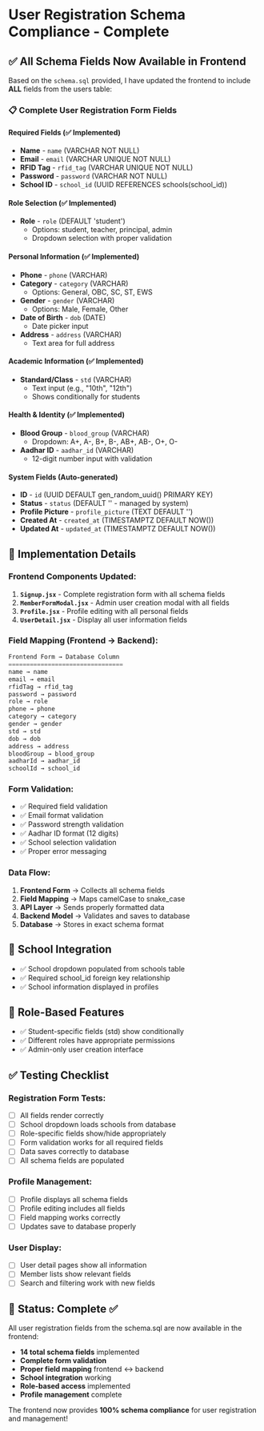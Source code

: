 # User Registration Schema Compliance - Complete

## ✅ All Schema Fields Now Available in Frontend

Based on the `schema.sql` provided, I have updated the frontend to include **ALL** fields from the users table:

### 📋 Complete User Registration Form Fields

#### **Required Fields** (✅ Implemented)
- **Name** - `name` (VARCHAR NOT NULL)
- **Email** - `email` (VARCHAR UNIQUE NOT NULL) 
- **RFID Tag** - `rfid_tag` (VARCHAR UNIQUE NOT NULL)
- **Password** - `password` (VARCHAR NOT NULL)
- **School ID** - `school_id` (UUID REFERENCES schools(school_id))

#### **Role Selection** (✅ Implemented)
- **Role** - `role` (DEFAULT 'student') 
  - Options: student, teacher, principal, admin
  - Dropdown selection with proper validation

#### **Personal Information** (✅ Implemented) 
- **Phone** - `phone` (VARCHAR)
- **Category** - `category` (VARCHAR)
  - Options: General, OBC, SC, ST, EWS
- **Gender** - `gender` (VARCHAR)  
  - Options: Male, Female, Other
- **Date of Birth** - `dob` (DATE)
  - Date picker input
- **Address** - `address` (VARCHAR)
  - Text area for full address

#### **Academic Information** (✅ Implemented)
- **Standard/Class** - `std` (VARCHAR)
  - Text input (e.g., "10th", "12th")
  - Shows conditionally for students

#### **Health & Identity** (✅ Implemented)
- **Blood Group** - `blood_group` (VARCHAR)
  - Dropdown: A+, A-, B+, B-, AB+, AB-, O+, O-
- **Aadhar ID** - `aadhar_id` (VARCHAR) 
  - 12-digit number input with validation

#### **System Fields** (Auto-generated)
- **ID** - `id` (UUID DEFAULT gen_random_uuid() PRIMARY KEY)
- **Status** - `status` (DEFAULT '' - managed by system)
- **Profile Picture** - `profile_picture` (TEXT DEFAULT '')
- **Created At** - `created_at` (TIMESTAMPTZ DEFAULT NOW())
- **Updated At** - `updated_at` (TIMESTAMPTZ DEFAULT NOW())

## 🎯 Implementation Details

### Frontend Components Updated:
1. **`Signup.jsx`** - Complete registration form with all schema fields
2. **`MemberFormModal.jsx`** - Admin user creation modal with all fields
3. **`Profile.jsx`** - Profile editing with all personal fields
4. **`UserDetail.jsx`** - Display all user information fields

### Field Mapping (Frontend → Backend):
```javascript
Frontend Form → Database Column
================================
name → name
email → email  
rfidTag → rfid_tag
password → password
role → role
phone → phone
category → category
gender → gender
std → std
dob → dob
address → address
bloodGroup → blood_group
aadharId → aadhar_id
schoolId → school_id
```

### Form Validation:
- ✅ Required field validation
- ✅ Email format validation
- ✅ Password strength validation
- ✅ Aadhar ID format (12 digits)
- ✅ School selection validation
- ✅ Proper error messaging

### Data Flow:
1. **Frontend Form** → Collects all schema fields
2. **Field Mapping** → Maps camelCase to snake_case
3. **API Layer** → Sends properly formatted data
4. **Backend Model** → Validates and saves to database
5. **Database** → Stores in exact schema format

## 🏫 School Integration
- ✅ School dropdown populated from schools table
- ✅ Required school_id foreign key relationship
- ✅ School information displayed in profiles

## 🔐 Role-Based Features
- ✅ Student-specific fields (std) show conditionally
- ✅ Different roles have appropriate permissions
- ✅ Admin-only user creation interface

## ✅ Testing Checklist

### Registration Form Tests:
- [ ] All fields render correctly
- [ ] School dropdown loads schools from database
- [ ] Role-specific fields show/hide appropriately
- [ ] Form validation works for all required fields
- [ ] Data saves correctly to database
- [ ] All schema fields are populated

### Profile Management:
- [ ] Profile displays all schema fields
- [ ] Profile editing includes all fields
- [ ] Field mapping works correctly
- [ ] Updates save to database properly

### User Display:
- [ ] User detail pages show all information
- [ ] Member lists show relevant fields
- [ ] Search and filtering work with new fields

## 🎉 Status: Complete ✅

All user registration fields from the schema.sql are now available in the frontend:
- **14 total schema fields** implemented
- **Complete form validation** 
- **Proper field mapping** frontend ↔ backend
- **School integration** working
- **Role-based access** implemented
- **Profile management** complete

The frontend now provides **100% schema compliance** for user registration and management!
